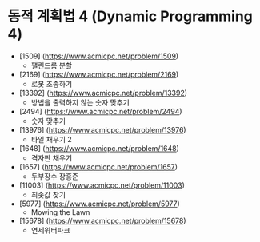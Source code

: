 동적 계획법 4 (Dynamic Programming 4)
==========================================================================================
* [1509] (https://www.acmicpc.net/problem/1509)
  * 팰린드롬 분할
* [2169] (https://www.acmicpc.net/problem/2169)
  * 로봇 조종하기
* [13392] (https://www.acmicpc.net/problem/13392)
  * 방법을 출력하지 않는 숫자 맞추기
* [2494] (https://www.acmicpc.net/problem/2494)
  * 숫자 맞추기
* [13976] (https://www.acmicpc.net/problem/13976)
  * 타일 채우기 2
* [1648] (https://www.acmicpc.net/problem/1648)
  * 격자판 채우기
* [1657] (https://www.acmicpc.net/problem/1657)
  * 두부장수 장홍준
* [11003] (https://www.acmicpc.net/problem/11003)
  * 최솟값 찾기
* [5977] (https://www.acmicpc.net/problem/5977)
  * Mowing the Lawn
* [15678] (https://www.acmicpc.net/problem/15678)
  * 연세워터파크
